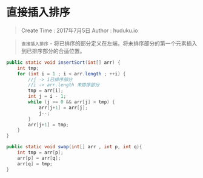 
# 直接插入排序

> Create Time : 2017年7月5日 Author : huduku.io

> `直接插入排序` - 将已排序的部分定义在左端，将未排序部分的第一个元素插入到已排序部分的合适位置。

```Java
public static void insertSort(int[] arr) {
    int tmp;
    for (int i = 1 ; i < arr.length ; ++i) {
        //j -> i已排序部分
        //i -> arr.length 未排序部分
        tmp = arr[i];
        int j = i - 1;
        while (j >= 0 && arr[j] > tmp) {
            arr[j+1] = arr[j];
            j--;
        }
        arr[j+1] = tmp;
    }
}

public static void swap(int[] arr , int p, int q){
    int tmp = arr[p];
    arr[p] = arr[q];
    arr[q] = tmp;
}
```